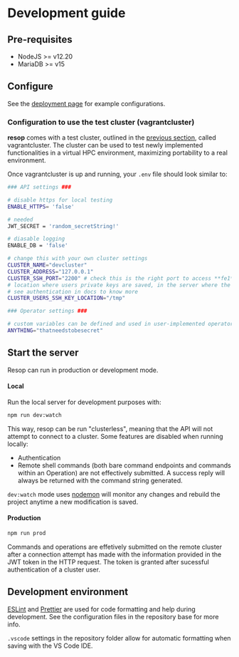 # Development guide

## Pre-requisites

- NodeJS >= v12.20
- MariaDB >= v15

## Configure

See the [deployment page](/resop/install/deploy) for example configurations. 

### Configuration to use the test cluster (vagrantcluster)

**resop** comes with a test cluster, outlined in the [previous section](/resop/develop/vagrantcluster), called vagrantcluster. The cluster can be used to test newly implemented functionalities in a virtual HPC environment, maximizing portability to a real environment.   

Once vagrantcluster is up and running, your `.env` file should look similar to:
```bash
### API settings ###

# disable https for local testing
ENABLE_HTTPS= 'false'

# needed 
JWT_SECRET = 'random_secretString!'

# diasable logging
ENABLE_DB = 'false'

# change this with your own cluster settings
CLUSTER_NAME="devcluster"
CLUSTER_ADDRESS="127.0.0.1"
CLUSTER_SSH_PORT="2200" # check this is the right port to access **fe1** VM
# location where users private keys are saved, in the server where the API is hosted
# see authentication in docs to know more  
CLUSTER_USERS_SSH_KEY_LOCATION="/tmp"

### Operator settings ###

# custom variables can be defined and used in user-implemented operators.
ANYTHING="thatneedstobesecret"
```

## Start the server

Resop can run in production or development mode.

#### Local

Run the local server for development purposes with:
```bash
npm run dev:watch
```
This way, resop can be run "clusterless", meaning that the API will not attempt to connect to a cluster. Some features are disabled when running locally:

- Authentication
- Remote shell commands (both bare command endpoints and commands within an Operation) are not effectively submitted. A success reply will always be returned with the command string generated.

`dev:watch` mode uses [nodemon](https://nodemon.io/) will monitor any changes and rebuild the project anytime a new modification is saved.

#### Production

```bash
npm run prod
```
Commands and operations are effetively submitted on the remote cluster 
after a connection attempt has made with the information provided in the JWT
token in the HTTP request. The token is granted after sucessful authentication of a cluster user.

## Development environment
[ESLint](https://eslint.org/) and [Prettier](https://prettier.io/) are used for code formatting and help during development. See the configuration files in the repository base for more info.  

`.vscode` settings in the repository folder allow for automatic formatting when saving with the VS Code IDE. 